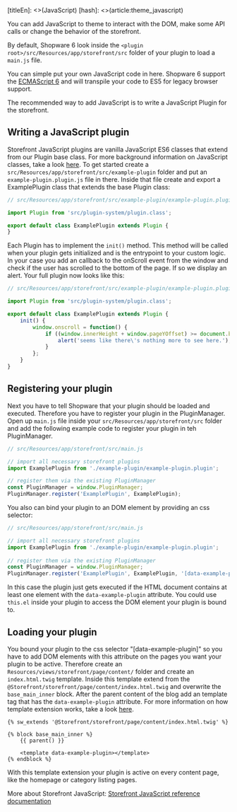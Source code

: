 [titleEn]: <>(JavaScript)
[hash]: <>(article:theme_javascript)

You can add JavaScript to theme to interact with the DOM, make some API calls or change the behavior of the storefront.

By default, Shopware 6 look inside the `<plugin root>/src/Resources/app/storefront/src` folder of your plugin to load a `main.js` file.

You can simple put your own JavaScript code in here. Shopware 6 support the [ECMAScript 6](http://www.ecma-international.org/ecma-262/6.0/) and will transpile your code to ES5 for legacy browser support.

The recommended way to add JavaScript is to write a JavaScript Plugin for the storefront.

## Writing a JavaScript plugin

Storefront JavaScript plugins are vanilla JavaScript ES6 classes that extend from our Plugin base class.
For more background information on JavaScript classes, take a look [here](https://developer.mozilla.org/en-US/docs/Web/JavaScript/Reference/Classes).
To get started create a `src/Resources/app/storefront/src/example-plugin` folder and put an `example-plugin.plugin.js` file in there.
Inside that file create and export a ExamplePlugin class that extends the base Plugin class:

```js
// src/Resources/app/storefront/src/example-plugin/example-plugin.plugin.js

import Plugin from 'src/plugin-system/plugin.class';

export default class ExamplePlugin extends Plugin {
}
```

Each Plugin has to implement the `init()` method. This method will be called when your plugin gets initialized and is the entrypoint to your custom logic.
In your case you add an callback to the onScroll event from the window and check if the user has scrolled to the bottom of the page. If so we display an alert.
Your full plugin now looks like this:

```js
// src/Resources/app/storefront/src/example-plugin/example-plugin.plugin.js

import Plugin from 'src/plugin-system/plugin.class';

export default class ExamplePlugin extends Plugin {
    init() {
        window.onscroll = function() {
            if ((window.innerHeight + window.pageYOffset) >= document.body.offsetHeight) {
                alert('seems like there\'s nothing more to see here.');
            }
        };
    }
}
```

## Registering your plugin

Next you have to tell Shopware that your plugin should be loaded and executed. Therefore you have to register your plugin in the PluginManager.
Open up `main.js` file inside your `src/Resources/app/storefront/src` folder and add the following example code to register your plugin in teh PluginManager.

```js
// src/Resources/app/storefront/src/main.js

// import all necessary storefront plugins
import ExamplePlugin from './example-plugin/example-plugin.plugin';

// register them via the existing PluginManager
const PluginManager = window.PluginManager;
PluginManager.register('ExamplePlugin', ExamplePlugin);
```

You also can bind your plugin to an DOM element by providing an css selector:

```js
// src/Resources/app/storefront/src/main.js

// import all necessary storefront plugins
import ExamplePlugin from './example-plugin/example-plugin.plugin';
 
// register them via the existing PluginManager
const PluginManager = window.PluginManager;
PluginManager.register('ExamplePlugin', ExamplePlugin, '[data-example-plugin]');
```

In this case the plugin just gets executed if the HTML document contains at least one element with the `data-example-plugin` attribute.
You could use `this.el` inside your plugin to access the DOM element your plugin is bound to.

## Loading your plugin

You bound your plugin to the css selector "[data-example-plugin]" so you have to add DOM elements with this attribute on the pages you want your plugin to be active.
Therefore create an `Resources/views/storefront/page/content/` folder and create an `index.html.twig` template.
Inside this template extend from the `@Storefront/storefront/page/content/index.html.twig` and overwrite the `base_main_inner` block.
After the parent content of the blog add an template tag that has the `data-example-plugin` attribute.
For more information on how template extension works, take a look [here](./30-twig-templates.md).

```twig
{% sw_extends '@Storefront/storefront/page/content/index.html.twig' %}

{% block base_main_inner %}
    {{ parent() }}

    <template data-example-plugin></template>
{% endblock %}
```

With this template extension your plugin is active on every content page, like the homepage or category listing pages.

More about Storefront JavaScript: [Storefront JavaScript reference documentation](./../60-references-internals/30-storefront/090-storefront-javascript.md)
